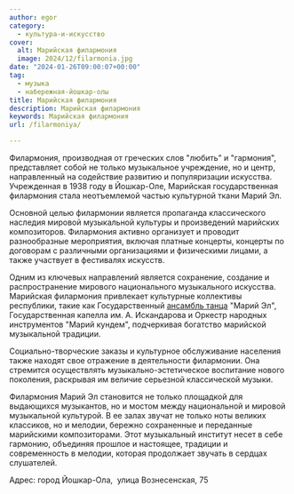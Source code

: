 ```yaml
---
author: egor
category:
  - культура-и-искусство
cover:
  alt: Марийская филармония
  image: 2024/12/filarmonia.jpg
date: "2024-01-26T09:00:07+00:00"
tag:
  - музыка
  - набережная-йошкар-олы
title: Марийская филармония
description: Марийская филармония
keywords: Марийская филармония
url: /filarmoniya/

---
```

Филармония, производная от греческих слов "любить" и "гармония", представляет собой не только музыкальное учреждение, но и центр, направленный на содействие развитию и популяризации искусства. Учрежденная в 1938 году в Йошкар-Оле, Марийская государственная филармония стала неотъемлемой частью культурной ткани Марий Эл.

Основной целью филармонии является пропаганда классического наследия мировой музыкальной культуры и произведений марийских композиторов. Филармония активно организует и проводит разнообразные мероприятия, включая платные концерты, концерты по договорам с различными организациями и физическими лицами, а также участвует в фестивалях искусств.

Одним из ключевых направлений является сохранение, создание и распространение мирового национального музыкального искусства. Марийская филармония привлекает культурные коллективы республики, такие как Государственный [ансамбль танца](/ansambl-tancza-mariel/) "Марий Эл", Государственная капелла им. А. Искандарова и Оркестр народных инструментов "Марий кундем", подчеркивая богатство марийской музыкальной традиции.

Социально-творческие заказы и культурное обслуживание населения также находят свое отражение в деятельности филармонии. Она стремится осуществлять музыкально-эстетическое воспитание нового поколения, раскрывая им величие серьезной классической музыки.

Филармония Марий Эл становится не только площадкой для выдающихся музыкантов, но и мостом между национальной и мировой музыкальной культурой. В ее залах звучат не только ноты великих классиков, но и мелодии, бережно сохраненные и переданные марийскими композиторами. Этот музыкальный институт несет в себе гармонию, объединяя прошлое и настоящее, традиции и современность в мелодии, которая продолжает звучать в сердцах слушателей.

Адрес: город Йошкар-Ола,  улица Вознесенская, 75
